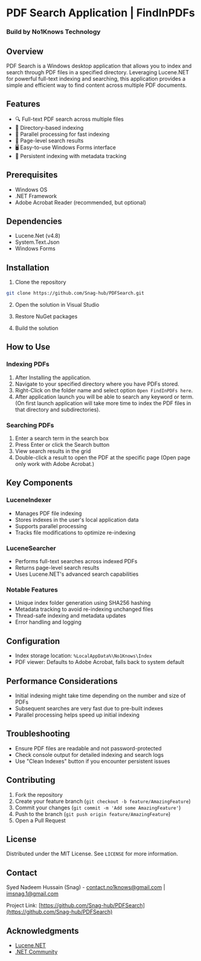 # PDF Search Application | FindInPDFs
### Build by No1Knows Technology

## Overview

PDF Search is a Windows desktop application that allows you to index and search through PDF files in a specified directory. Leveraging Lucene.NET for powerful full-text indexing and searching, this application provides a simple and efficient way to find content across multiple PDF documents.

## Features

- 🔍 Full-text PDF search across multiple files
- 📂 Directory-based indexing
- 🚀 Parallel processing for fast indexing
- 📄 Page-level search results
- 🖥️ Easy-to-use Windows Forms interface
- 💾 Persistent indexing with metadata tracking

## Prerequisites

- Windows OS
- .NET Framework
- Adobe Acrobat Reader (recommended, but optional)

## Dependencies

- Lucene.Net (v4.8)
- System.Text.Json
- Windows Forms

## Installation

1. Clone the repository
```bash
git clone https://github.com/Snag-hub/PDFSearch.git
```

2. Open the solution in Visual Studio

3. Restore NuGet packages

4. Build the solution

## How to Use

### Indexing PDFs

1. After Installing the application.
2. Navigate to your specified directory where you have PDFs stored.
3. Right-Click on the folder name and select option `Open FindInPDFs here`.
4. After application launch you will be able to search any keyword or term. (On first launch application will take more time to index the PDF files in that directory and subdirectories).

### Searching PDFs

1. Enter a search term in the search box
2. Press Enter or click the Search button
3. View search results in the grid
4. Double-click a result to open the PDF at the specific page (Open page only work with Adobe Acrobat.)

## Key Components

### LuceneIndexer
- Manages PDF file indexing
- Stores indexes in the user's local application data
- Supports parallel processing
- Tracks file modifications to optimize re-indexing

### LuceneSearcher
- Performs full-text searches across indexed PDFs
- Returns page-level search results
- Uses Lucene.NET's advanced search capabilities

### Notable Features

- Unique index folder generation using SHA256 hashing
- Metadata tracking to avoid re-indexing unchanged files
- Thread-safe indexing and metadata updates
- Error handling and logging

## Configuration

- Index storage location: `%LocalAppData%\No1Knows\Index`
- PDF viewer: Defaults to Adobe Acrobat, falls back to system default

## Performance Considerations

- Initial indexing might take time depending on the number and size of PDFs
- Subsequent searches are very fast due to pre-built indexes
- Parallel processing helps speed up initial indexing

## Troubleshooting

- Ensure PDF files are readable and not password-protected
- Check console output for detailed indexing and search logs
- Use "Clean Indexes" button if you encounter persistent issues

## Contributing

1. Fork the repository
2. Create your feature branch (`git checkout -b feature/AmazingFeature`)
3. Commit your changes (`git commit -m 'Add some AmazingFeature'`)
4. Push to the branch (`git push origin feature/AmazingFeature`)
5. Open a Pull Request

## License

Distributed under the MIT License. See `LICENSE` for more information.

## Contact

Syed Nadeem Hussain (Snag) - contact.no1knows@gmail.com | imsnag.1@gmail.com

Project Link: [https://github.com/Snag-hub/PDFSearch](https://github.com/Snag-hub/PDFSearch)

## Acknowledgments

- [Lucene.NET](https://lucenenet.apache.org/)
- [.NET Community](https://dotnet.microsoft.com/)
